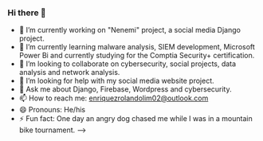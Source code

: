 ### Hi there 👋

- 🔭 I’m currently working on "Nenemi" project, a social media Django project.
- 🌱 I’m currently learning malware analysis, SIEM development, Microsoft Power Bi and currently studying for the Comptia Security+ certification.
- 👯 I’m looking to collaborate on cybersecurity, social projects, data analysis and network analysis.
- 🤔 I’m looking for help with my social media website project.
- 💬 Ask me about Django, Firebase, Wordpress and cybersecurity.
- 📫 How to reach me: enriquezrolandolim02@outlook.com
- 😄 Pronouns: He/his
- ⚡ Fun fact: One day an angry dog chased me while I was in a mountain bike tournament.
-->
